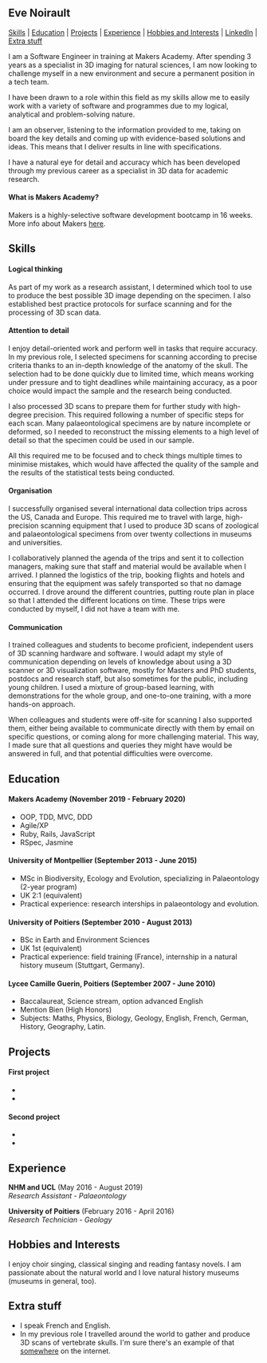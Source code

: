 ## Eve Noirault
[Skills](#skills) | [Education](#education) | [Projects](#projects) |  [Experience](#experience) | [Hobbies and Interests](#hobbies-and-interests) | [LinkedIn](https://www.linkedin.com/in/eve-noirault-251489a5) | [Extra stuff](#extra-stuff)

I am a Software Engineer in training at Makers Academy. After spending 3 years as a specialist in 3D imaging for natural sciences, I am now looking to challenge myself in a new environment and secure a permanent position in a tech team. 

I have been drawn to a role within this field as my skills allow me to easily work with a variety of software and programmes due to my logical, analytical and problem-solving nature. 

I am an observer, listening to the information provided to me, taking on board the key details and coming up with evidence-based solutions and ideas. This means that I deliver results in line with specifications. 

I have a natural eye for detail and accuracy which has been developed through my previous career as a specialist in 3D data for academic research.


#### What is Makers Academy?
Makers is a highly-selective software development bootcamp in 16 weeks. More info about Makers [here](https://makers.tech/).


## Skills

#### Logical thinking

As part of my work as a research assistant, I determined which tool to use to produce the best possible 3D image depending on the specimen. I also established best practice protocols for surface scanning and for the processing of 3D scan data.

#### Attention to detail

I enjoy detail-oriented work and perform well in tasks that require accuracy. In my previous role, I selected specimens for scanning according to precise criteria thanks to an in-depth knowledge of the anatomy of the skull. The selection had to be done quickly due to limited time, which means working under pressure and to tight deadlines while maintaining accuracy, as a poor choice would impact the sample and the research being conducted. 

I also processed 3D scans to prepare them for further study with high-degree precision. This required following a number of specific steps for each scan. Many palaeontological specimens are by nature incomplete or deformed, so I needed to reconstruct the missing elements to a high level of detail so that the specimen could be used in our sample.

All this required me to be focused and to check things multiple times to minimise mistakes, which would have affected the quality of the sample and the results of the statistical tests being conducted.


#### Organisation

I successfully organised several international data collection trips across the US, Canada and Europe. This required me to travel with large, high-precision scanning equipment that I used to produce 3D scans of zoological and palaeontological specimens from over twenty collections in museums and universities.

I collaboratively planned the agenda of the trips and sent it to collection managers, making sure that staff and material would be available when I arrived. I planned the logistics of the trip, booking flights and hotels and ensuring that the equipment was safely transported so that no damage occurred. I drove around the different countries, putting route plan in place so that I attended the different locations on time. These trips were conducted by myself, I did not have a team with me. 

#### Communication

I trained colleagues and students to become proficient, independent users of 3D scanning hardware and software. I would adapt my style of communication depending on levels of knowledge about using a 3D scanner or 3D visualization software, mostly for Masters and PhD students, postdocs and research staff, but also sometimes for the public, including young children. I used a mixture of group-based learning, with demonstrations for the whole group, and one-to-one training, with a more hands-on approach.

When colleagues and students were off-site for scanning I also supported them, either being available to communicate directly with them by email on specific questions, or coming along for more challenging material. This way, I made sure that all questions and queries they might have would be answered in full, and that potential difficulties were overcome.

## Education

#### Makers Academy (November 2019 - February 2020)

- OOP, TDD, MVC, DDD
- Agile/XP
- Ruby, Rails, JavaScript
- RSpec, Jasmine

#### University of Montpellier (September 2013 - June 2015)

- MSc in Biodiversity, Ecology and Evolution, specializing in Palaeontology (2-year program)
- UK 2:1 (equivalent)
- Practical experience: research interships in palaeontology and evolution.

#### University of Poitiers (September 2010 - August 2013)

- BSc in Earth and Environment Sciences
- UK 1st (equivalent)
- Practical experience: field training (France), internship in a natural history museum (Stuttgart, Germany).

#### Lycee Camille Guerin, Poitiers (September 2007 - June 2010)

- Baccalaureat, Science stream, option advanced English
- Mention Bien (High Honors) 
- Subjects: Maths, Physics, Biology, Geology, English, French, German, History, Geography, Latin.

## Projects

#### First project

- 
- 

#### Second project

-
-

## Experience

**NHM and UCL** (May 2016 - August 2019)    
*Research Assistant - Palaeontology*  

**University of Poitiers** (February 2016 - April 2016)   
*Research Technician - Geology*  

## Hobbies and Interests

I enjoy choir singing, classical singing and reading fantasy novels. I am passionate about the natural world and I love natural history museums (museums in general, too).

## Extra stuff

- I speak French and English.
- In my previous role I travelled around the world to gather and produce 3D scans of vertebrate skulls. I'm sure there's an example of that [somewhere](https://www.goswamilab.com/single-post/2018/09/05/A-Megaptera-Mission-Recipe-for-scanning-a-humpback-whale-skull) on the internet.
